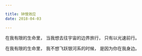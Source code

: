 ```yaml
---

title: 钟慢效应
date: 2018-04-03

---
```


在我有限的生命里，
当我想去往宇宙的边界旅行，
只有以光速前行。

在我有限的生命里，
我不想飞跃银河系的时候，
是因为你在我身边。
